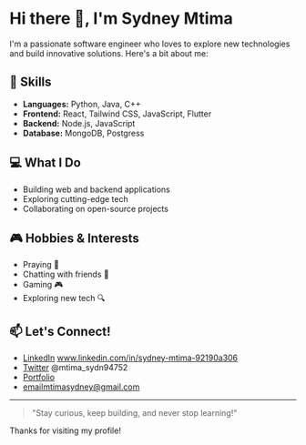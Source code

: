 # Hi there 👋, I'm Sydney Mtima

I'm a passionate software engineer who loves to explore new technologies and build innovative solutions. Here's a bit about me:

## 🚀 Skills
- **Languages:** Python, Java, C++
- **Frontend:** React, Tailwind CSS, JavaScript, Flutter
- **Backend:** Node.js, JavaScript
- **Database:** MongoDB, Postgress

## 💻 What I Do
- Building web and backend applications
- Exploring cutting-edge tech
- Collaborating on open-source projects

## 🎮 Hobbies & Interests
- Praying 🙏
- Chatting with friends 💬
- Gaming 🎮
- Exploring new tech 🔍

## 📫 Let's Connect!
- [LinkedIn](#) www.linkedin.com/in/sydney-mtima-92190a306
- [Twitter](#) @mtima_sydn94752
- [Portfolio](#)
- [email](#)mtimasydney@gmail.com

---

> "Stay curious, keep building, and never stop learning!"

Thanks for visiting my profile!
